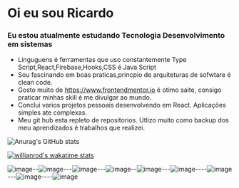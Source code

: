 # Oi eu sou Ricardo
### Eu estou atualmente estudando Tecnologia Desenvolvimento em sistemas 
-  Linguguens é ferramentas que uso constantemente Type Script,React,Firebase,Hooks,CSS é Java Script
-  Sou fascinando em boas praticas,princpio de arquiteturas de sofwtare é clean code.
-  Gosto muito de  https://www.frontendmentor.io é otimo saite, consigo praticar minhas skill é me divulgar ao mundo. 
-  Conclui varios  projetos pessoais  desenvolvendo em React. Aplicações simples ate complexas.
-  Meu git hub esta repleto de repositorios. Utlizo muito como backup dos meu aprendizados é trabalhos que realizei. 
 



![Anurag's GitHub stats](https://github-readme-stats.vercel.app/api?username=kenjimaeda54&show_icons=true&theme=gruvbox)

[![willianrod's wakatime stats](https://github-readme-stats.vercel.app/api/wakatime?username=kenjimaeda&layout=compact)](https://github.com/anuraghazra/github-readme-stats)




![image](https://img.shields.io/badge/JavaScript-F7DF1E?style=for-the-badge&logo=javascript&logoColor=black)--![image](https://img.shields.io/badge/React-20232A?style=for-the-badge&logo=react&logoColor=61DAFB)---![image](https://img.shields.io/badge/React_Native-20232A?style=for-the-badge&logo=react&logoColor=61DAFB)---![image](https://img.shields.io/badge/Redux-593D88?style=for-the-badge&logo=redux&logoColor=white)--![image](https://img.shields.io/badge/React_Router-CA4245?style=for-the-badge&logo=react-router&logoColor=white)---![image](https://img.shields.io/badge/firebase-ffca28?style=for-the-badge&logo=firebase&logoColor=white)----![image](https://img.shields.io/badge/CSS-239120?&style=for-the-badge&logo=css3&logoColor=white)---![image](https://img.shields.io/badge/HTML5-E34F26?style=for-the-badge&logo=html5&logoColor=white)----![image](https://img.shields.io/badge/TypeScript-007ACC?style=for-the-badge&logo=typescript&logoColor=white)
 
